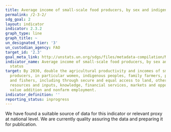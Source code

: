 ```yaml
---
title: Average income of small-scale food producers, by sex and indigenous status
permalink: /2-3-2/
sdg_goal: 2
layout: indicator
indicator: 2.3.2
graph_type: line
graph_title: ~
un_designated_tier: '3'
un_custodian_agency: FAO
target_id: '2.3'
goal_meta_link: http://unstats.un.org/sdgs/files/metadata-compilation/Metadata-Goal-2.pdf
indicator_name: Average income of small-scale food producers, by sex and indigenous
  status
target: By 2030, double the agricultural productivity and incomes of small-scale food
  producers, in particular women, indigenous peoples, family farmers, pastoralists
  and fishers, including through secure and equal access to land, other productive
  resources and inputs, knowledge, financial services, markets and opportunities for
  value addition and nonfarm employment.
indicator_definition: ''
reporting_status: inprogress
---
```


We have found a suitable source of data for this indicator or relevant proxy at national level. We are currently quality assuring the data and preparing it for publication.
